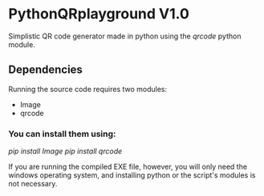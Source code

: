 # PythonQRplayground V1.0
Simplistic QR code generator made in python using the *qrcode* python module.

## Dependencies
Running the source code requires two modules:
- Image
- qrcode

### You can install them using:
*pip install Image*
*pip install qrcode*

If you are running the compiled EXE file, however, you will only need the windows operating system, and installing python or the script's modules is not necessary.



